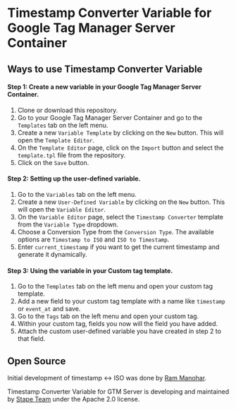 # Timestamp Converter Variable for Google Tag Manager Server Container

## Ways to use Timestamp Converter Variable

#### Step 1: Create a new variable in your Google Tag Manager Server Container.
1. Clone or download this repository.
2. Go to your Google Tag Manager Server Container and go to the `Templates` tab on the left menu.
3. Create a new `Variable Template` by clicking on the `New` button. This will open the `Template Editor`.
4. On the `Template Editor` page, click on the `Import` button and select the `template.tpl` file from the repository.
5. Click on the `Save` button.

#### Step 2: Setting up the user-defined variable.
1. Go to the `Variables` tab on the left menu.
2. Create a new `User-Defined Variable` by clicking on the `New` button. This will open the `Variable Editor`.
3. On the `Variable Editor` page, select the `Timestamp Converter` template from the `Variable Type` dropdown.
4. Choose a Conversion Type from the `Conversion Type`. The available options are `Timestamp to ISO` and `ISO to Timestamp`.
5. Enter `current_timestamp` if you want to get the current timestamp and generate it dynamically.

#### Step 3: Using the variable in your Custom tag template.
1. Go to the `Templates` tab on the left menu and open your custom tag template.
2. Add a new field to your custom tag template with a name like `timestamp` or `event_at` and save.
3. Go to the `Tags` tab on the left menu and open your custom tag.
4. Within your custom tag, fields you now will the field you have added. 
5. Attach the custom user-defined variable you have created in step 2 to that field.

## Open Source

Initial development of timestamp <-> ISO was done by [Ram Manohar](https://www.linkedin.com/in/rammanoharbokkisa/).

Timestamp Converter Variable for GTM Server is developing and maintained by [Stape Team](https://stape.io/) under the Apache 2.0 license.
